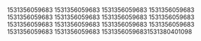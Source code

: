1531356059683
1531356059683
1531356059683
1531356059683
1531356059683
1531356059683
1531356059683
1531356059683
1531356059683
1531356059683
1531356059683
1531356059683
1531356059683
1531356059683
15313560596831531380401098